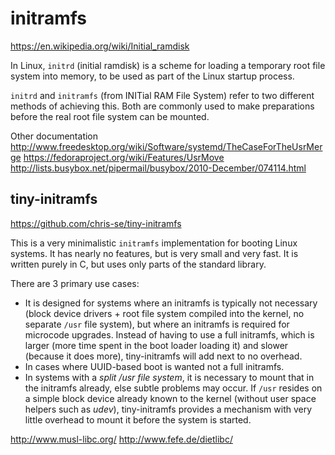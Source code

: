 # initramfs

https://en.wikipedia.org/wiki/Initial_ramdisk

In Linux, `initrd` (initial ramdisk) is a scheme for loading a temporary root file system into memory, to be used as part of the Linux startup process.

`initrd` and `initramfs` (from INITial RAM File System) refer to two different methods of achieving this. Both are commonly used to make preparations before the real root file system can be mounted.


Other documentation
http://www.freedesktop.org/wiki/Software/systemd/TheCaseForTheUsrMerge
https://fedoraproject.org/wiki/Features/UsrMove
http://lists.busybox.net/pipermail/busybox/2010-December/074114.html



## tiny-initramfs

https://github.com/chris-se/tiny-initramfs

This is a very minimalistic `initramfs` implementation for booting Linux systems. It has nearly no features, but is very small and very fast. It is written purely in C, but uses only parts of the standard library.

There are 3 primary use cases:
- It is designed for systems where an initramfs is typically not necessary (block device drivers + root file system compiled into the kernel, no separate `/usr` file system), but where an initramfs is required for microcode upgrades. Instead of having to use a full initramfs, which is larger (more time spent in the boot loader loading it) and slower (because it does more), tiny-initramfs will add next to no overhead.
- In cases where UUID-based boot is wanted not a full initramfs.
- In systems with a *split /usr file system*, it is necessary to mount that in the initramfs already, else subtle problems may occur. If `/usr` resides on a simple block device already known to the kernel (without user space helpers such as *udev*), tiny-initramfs provides a mechanism with very little overhead to mount it before the system is started.


http://www.musl-libc.org/
http://www.fefe.de/dietlibc/
